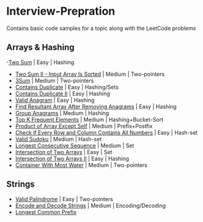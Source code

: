 # Interview-Prepration
Contains basic code samples for a topic along with the LeetCode problems

## Arrays & Hashing
-[Two Sum](https%3A//nbviewer.org/github/vishalkmr/Interview-Prepration/blob/main/Arrays%20%26%20Hashing/1.%20Two%20Sum.ipynb%3Fflush_cache%3Dtrue) | Easy | Hashing
- [Two Sum II - Input Array Is Sorted](https://github.com/vishalkmr/Interview-Prepration/blob/main/Arrays%20%26%20Hashing/167.%20Two%20Sum%20II%20-%20Input%20Array%20Is%20Sorted.ipynb) | Medium | Two-pointers
- [3Sum](https://github.com/vishalkmr/Interview-Prepration/blob/main/Arrays%20%26%20Hashing/15.%203Sum.ipynb) | Medium | Two-pointers
- [Contains Duplicate](https://github.com/vishalkmr/Interview-Prepration/blob/main/Arrays%20%26%20Hashing/217.%20Contains%20Duplicate.ipynb) | Easy | Hashing/Sets
- [Contains Duplicate II](https://github.com/vishalkmr/Interview-Prepration/blob/main/Arrays%20%26%20Hashing/219.%20Contains%20Duplicate%20II%20.ipynb) | Easy | Hashing
- [Valid Anagram](https://github.com/vishalkmr/Interview-Prepration/blob/main/Arrays%20%26%20Hashing/242.%20Valid%20Anagram.ipynb) | Easy | Hashing
- [Find Resultant Array After Removing Anagrams](https://github.com/vishalkmr/Interview-Prepration/blob/main/Arrays%20%26%20Hashing/2273.%20Find%20Resultant%20Array%20After%20Removing%20Anagrams.ipynb) | Easy | Hashing
- [Group Anagrams](https://github.com/vishalkmr/Interview-Prepration/blob/main/Arrays%20%26%20Hashing/49.%20Group%20Anagrams.ipynb) | Medium | Hashing
- [Top K Frequent Elements](https://github.com/vishalkmr/Interview-Prepration/blob/main/Arrays%20%26%20Hashing/347.%20Top%20K%20Frequent%20Elements.ipynb) | Medium | Hashing+Bucket-Sort
- [Product of Array Except Self](https://github.com/vishalkmr/Interview-Prepration/blob/main/Arrays%20%26%20Hashing/238.%20Product%20of%20Array%20Except%20Self.ipynb) | Medium | 
Prefix+Postfix
- [Check if Every Row and Column Contains All Numbers](https://github.com/vishalkmr/Interview-Prepration/blob/main/Arrays%20%26%20Hashing/2133.%20Check%20if%20Every%20Row%20and%20Column%20Contains%20All%20Numbers.ipynb) | Easy | Hash-set
- [Valid Sudoku](https://github.com/vishalkmr/Interview-Prepration/blob/main/Arrays%20%26%20Hashing/36.%20Valid%20Sudoku.ipynb) | Medium | Hash-set
- [Longest Consecutive Sequence](https://github.com/vishalkmr/Interview-Prepration/blob/main/Arrays%20%26%20Hashing/128.%20Longest%20Consecutive%20Sequence.ipynb) | Medium | Set
- [Intersection of Two Arrays](https://github.com/vishalkmr/Interview-Prepration/blob/main/Arrays%20%26%20Hashing/349.%20Intersection%20of%20Two%20Arrays.ipynb) | Easy | Set
- [Intersection of Two Arrays II](https://github.com/vishalkmr/Interview-Prepration/blob/main/Arrays%20%26%20Hashing/350.%20Intersection%20of%20Two%20Arrays%20II.ipynb) | Easy | Hashing
- [Container With Most Water](https://github.com/vishalkmr/Interview-Prepration/blob/main/Arrays%20%26%20Hashing/11.%20Container%20With%20Most%20Water.ipynb) | Medium | Two-pointers


## Strings
- [Valid Palindrome](https://github.com/vishalkmr/Interview-Prepration/blob/main/Strings/125.%20Valid%20Palindrome.ipynb) | Easy | Two-pointers
- [Encode and Decode Strings](https://github.com/vishalkmr/Interview-Prepration/blob/main/Strings/659%20%C2%B7%20Encode%20and%20Decode%20Strings.ipynb) | Medium | 
Encoding/Decoding
- [Longest Common Prefix]()
[]()
[]()
[]()
[]()
[]()
[]()
[]()
[]()
[]()